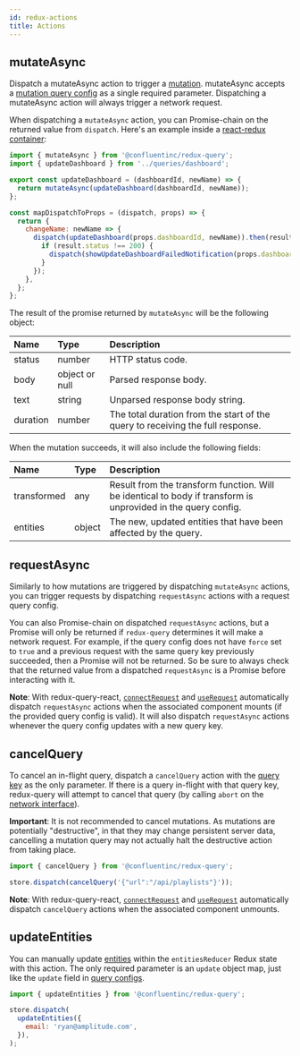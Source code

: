 ```yaml
---
id: redux-actions
title: Actions
---
```


## mutateAsync

Dispatch a mutateAsync action to trigger a [mutation](requests-vs-mutations). mutateAsync accepts a [mutation query config](query-configs#mutation-query-config-fields) as a single required parameter. Dispatching a mutateAsync action will always trigger a network request.

When dispatching a `mutateAsync` action, you can Promise-chain on the returned value from `dispatch`. Here's an example inside a [react-redux container](https://react-redux.js.org/using-react-redux/connect-mapdispatch):

```javascript
import { mutateAsync } from '@confluentinc/redux-query';
import { updateDashboard } from '../queries/dashboard';

export const updateDashboard = (dashboardId, newName) => {
  return mutateAsync(updateDashboard(dashboardId, newName));
};

const mapDispatchToProps = (dispatch, props) => {
  return {
    changeName: newName => {
      dispatch(updateDashboard(props.dashboardId, newName)).then(result => {
        if (result.status !== 200) {
          dispatch(showUpdateDashboardFailedNotification(props.dashboardId));
        }
      });
    },
  };
};
```

The result of the promise returned by `mutateAsync` will be the following object:

| Name     | Type           | Description                                                                    |
| :------- | :------------- | :----------------------------------------------------------------------------- |
| status   | number         | HTTP status code.                                                              |
| body     | object or null | Parsed response body.                                                          |
| text     | string         | Unparsed response body string.                                                 |
| duration | number         | The total duration from the start of the query to receiving the full response. |

When the mutation succeeds, it will also include the following fields:

| Name        | Type   | Description                                                                                                   |
| :---------- | :----- | :------------------------------------------------------------------------------------------------------------ |
| transformed | any    | Result from the transform function. Will be identical to body if transform is unprovided in the query config. |
| entities    | object | The new, updated entities that have been affected by the query.                                               |

## requestAsync

Similarly to how mutations are triggered by dispatching `mutateAsync` actions, you can trigger requests by dispatching `requestAsync` actions with a request query config.

You can also Promise-chain on dispatched `requestAsync` actions, but a Promise will only be returned if `redux-query` determines it will make a network request. For example, if the query config does not have `force` set to `true` and a previous request with the same query key previously succeeded, then a Promise will not be returned. So be sure to always check that the returned value from a dispatched `requestAsync` is a Promise before interacting with it.

**Note**: With redux-query-react, [`connectRequest`](connect-request) and [`useRequest`](use-request) automatically dispatch `requestAsync` actions when the associated component mounts (if the provided query config is valid). It will also dispatch `requestAsync` actions whenever the query config updates with a new query key.

## cancelQuery

To cancel an in-flight query, dispatch a `cancelQuery` action with the [query key](query-configs#query-keys) as the only parameter. If there is a query in-flight with that query key, redux-query will attempt to cancel that query (by calling `abort` on the [network interface](network-interfaces)).

**Important**: It is not recommended to cancel mutations. As mutations are potentially "destructive", in that they may change persistent server data, cancelling a mutation query may not actually halt the destructive action from taking place.

```javascript
import { cancelQuery } from '@confluentinc/redux-query';

store.dispatch(cancelQuery('{"url":"/api/playlists"}'));
```

**Note**: With redux-query-react, [`connectRequest`](connect-request) and [`useRequest`](use-request) automatically dispatch `cancelQuery` actions when the associated component unmounts.

## updateEntities

You can manually update [entities](entities) within the `entitiesReducer` Redux state with this action. The only required parameter is an `update` object map, just like the `update` field in [query configs](query-configs#request-query-config-fields).

```javascript
import { updateEntities } from '@confluentinc/redux-query';

store.dispatch(
  updateEntities({
    email: 'ryan@amplitude.com',
  }),
);
```
